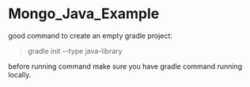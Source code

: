 # Mongo_Java_Example
good command to create an empty gradle project:
>gradle init --type java-library

before running command make sure you have gradle command running locally.
